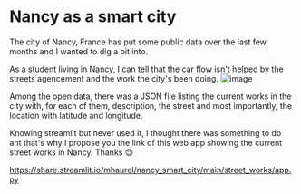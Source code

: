 # Nancy as a smart city

The city of Nancy, France has put some public data over the last few months and I wanted to dig a bit into.

As a student living in Nancy, I can tell that the car flow isn't helped by the streets agencement and the work the city's been doing.
![image](https://user-images.githubusercontent.com/54206618/169994764-d6fd069e-2f09-4882-8c78-64e8d853617f.png)
 
Among the open data, there was a JSON file listing the current works in the city with, for each of them, description, the street and most importantly, the location with latitude and longitude.

Knowing streamlit but never used it, I thought there was something to do ant that's why I propose you the link of this web app showing the current street works in Nancy.
Thanks 😊

https://share.streamlit.io/mhaurel/nancy_smart_city/main/street_works/app.py 
